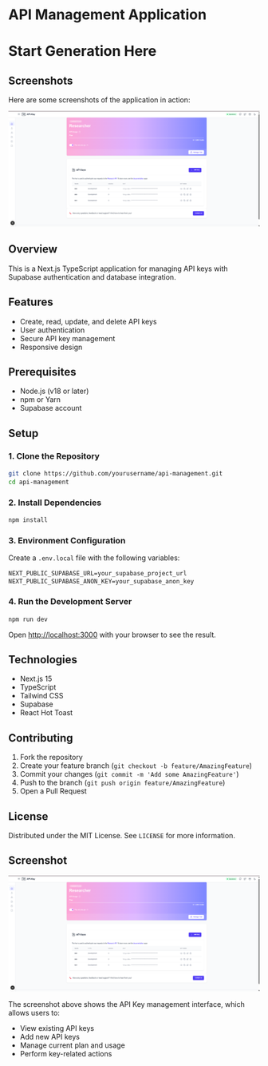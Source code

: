 # API Management Application
# Start Generation Here
## Screenshots
Here are some screenshots of the application in action:

![Screenshot 1](docs/images/api-key-screenshot.png)

## Overview
This is a Next.js TypeScript application for managing API keys with Supabase authentication and database integration.

## Features
- Create, read, update, and delete API keys
- User authentication
- Secure API key management
- Responsive design

## Prerequisites
- Node.js (v18 or later)
- npm or Yarn
- Supabase account

## Setup

### 1. Clone the Repository
```bash
git clone https://github.com/yourusername/api-management.git
cd api-management
```

### 2. Install Dependencies
```bash
npm install
```

### 3. Environment Configuration
Create a `.env.local` file with the following variables:
```
NEXT_PUBLIC_SUPABASE_URL=your_supabase_project_url
NEXT_PUBLIC_SUPABASE_ANON_KEY=your_supabase_anon_key
```

### 4. Run the Development Server
```bash
npm run dev
```

Open [http://localhost:3000](http://localhost:3000) with your browser to see the result.

## Technologies
- Next.js 15
- TypeScript
- Tailwind CSS
- Supabase
- React Hot Toast

## Contributing
1. Fork the repository
2. Create your feature branch (`git checkout -b feature/AmazingFeature`)
3. Commit your changes (`git commit -m 'Add some AmazingFeature'`)
4. Push to the branch (`git push origin feature/AmazingFeature`)
5. Open a Pull Request

## License
Distributed under the MIT License. See `LICENSE` for more information.

## Screenshot

![API Key Management Interface](/docs/images/api-key-screenshot.png)

The screenshot above shows the API Key management interface, which allows users to:
- View existing API keys
- Add new API keys
- Manage current plan and usage
- Perform key-related actions
